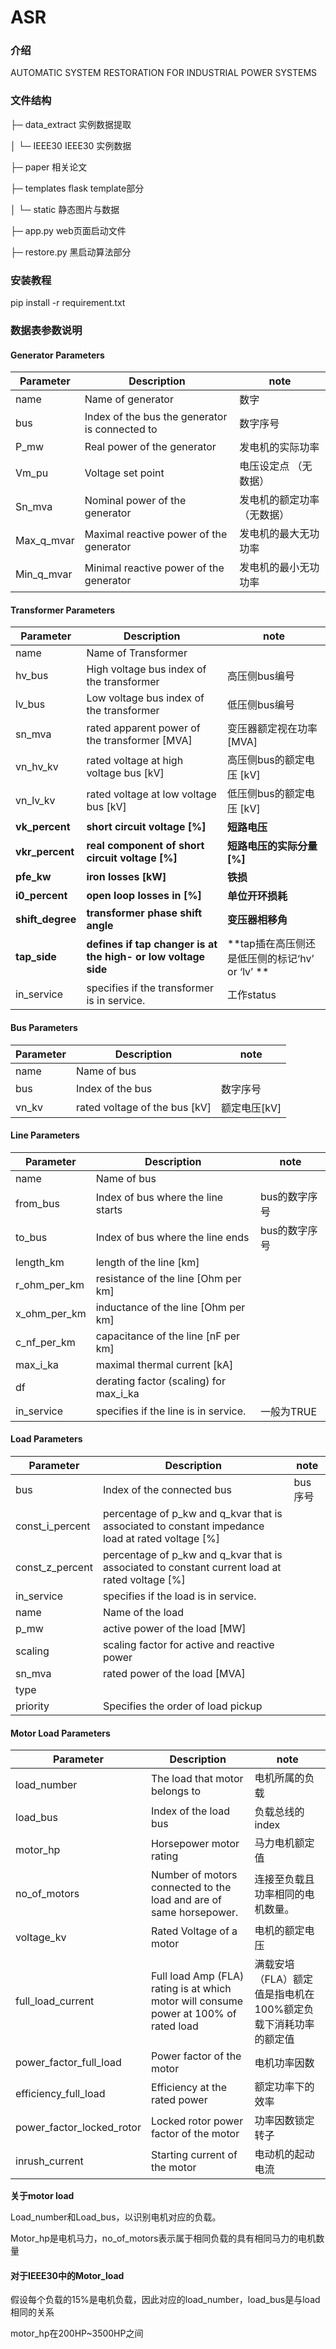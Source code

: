 # ASR

### 介绍
AUTOMATIC SYSTEM RESTORATION FOR INDUSTRIAL POWER SYSTEMS

### 文件结构
├─ data_extract  	实例数据提取

│  └─ IEEE30  	IEEE30 实例数据

├─ paper 	 相关论文

├─ templates 	flask template部分

│  └─ static	静态图片与数据

├─ app.py 	web页面启动文件

├─ restore.py 黑启动算法部分


### 安装教程

pip install -r requirement.txt

### 数据表参数说明

#### Generator Parameters

| Parameter  | Description                                    | note                       |
| ---------- | ---------------------------------------------- | -------------------------- |
| name       | Name of generator                              | 数字                       |
| bus        | Index of the bus the generator is connected to | 数字序号                   |
| P_mw       | Real power of the generator                    | 发电机的实际功率           |
| Vm_pu      | Voltage set point                              | 电压设定点 （无数据）      |
| Sn_mva     | Nominal power of the generator                 | 发电机的额定功率（无数据） |
| Max_q_mvar | Maximal reactive power of the generator        | 发电机的最大无功功率       |
| Min_q_mvar | Minimal reactive power of the generator        | 发电机的最小无功功率       |

#### Transformer Parameters

| Parameter | Description       | note |
| --------- | ----------------- | ---- |
| name      | Name of Transformer |      |
| hv_bus    | High voltage bus index of the transformer | 高压侧bus编号 |
| lv_bus    | Low voltage bus index of the transformer | 低压侧bus编号 |
| sn_mva    | rated apparent power of the transformer [MVA] | 变压器额定视在功率[MVA] |
| vn_hv_kv  | rated voltage at high voltage bus [kV] | 高压侧bus的额定电压 [kV] |
| vn_lv_kv  | rated voltage at low voltage bus [kV] | 低压侧bus的额定电压 [kV] |
|**vk_percent**	| **short circuit voltage [%]** | **短路电压** |
|**vkr_percent**| **real component of short circuit voltage [%]** | **短路电压的实际分量[%]** |
|**pfe_kw**| **iron losses [kW]** | **铁损** |
|**i0_percent**| **open loop losses in [%]** | **单位开环损耗** |
|**shift_degree**| **transformer phase shift angle** | **变压器相移角** |
|**tap_side**| **defines if tap changer is at the high- or low voltage side** | **tap插在高压侧还是低压侧的标记‘hv’ or ‘lv’ ** |
|in_service| specifies if the transformer is in service. | 工作status |

#### Bus Parameters

| Parameter | Description       | note |
| ---- | ---- | ---- |
| name      | Name of bus |      |
| bus     |   Index of the bus   | 数字序号 |
| vn_kv     |  rated voltage of the bus [kV]    | 额定电压[kV] |

#### Line Parameters

| Parameter    | Description                   | note         |
| ------------ | ----------------------------- | ------------ |
| name         | Name of bus                   |              |
| from_bus     | Index of bus where the line starts            | bus的数字序号 |
| to_bus       | Index of bus where the line ends| bus的数字序号 |
| length_km    |  length of the line [km]                             |              |
| r_ohm_per_km |       resistance of the line [Ohm per km]                       |              |
| x_ohm_per_km |  inductance of the line [Ohm per km]                             |              |
| c_nf_per_km  |      capacitance of the line [nF per km]                         |              |
| max_i_ka     |   maximal thermal current [kA]                            |              |
| df           |   derating factor (scaling) for max_i_ka                            |              |
| in_service   |  specifies if the line is in service.                             | 一般为TRUE |

#### Load Parameters
| Parameter    | Description                   | note         |
| ------------ | ----------------------------- | ------------ |
|bus| Index of the connected bus | bus序号 |
|const_i_percent	| percentage of p_kw and q_kvar that is associated to constant impedance load at rated voltage [%] | |
|const_z_percent	| percentage of p_kw and q_kvar that is associated to constant current load at rated voltage [%] | |
|in_service| specifies if the load is in service. | |
|name	| Name of the load | |
|p_mw	| active power of the load [MW] | |
|scaling	| scaling factor for active and reactive power | |
|sn_mva| rated power of the load [MVA] | |
|type	| | |
|priority| Specifies the order of load pickup | |


#### Motor Load Parameters

| Parameter    | Description                   | note         |
| ---- | ---- | ---- |
| load_number| The load that motor belongs to                               | 电机所属的负载 |
|load_bus	| Index of the load bus | 负载总线的index |
| motor_hp                | Horsepower motor rating                                      | 马力电机额定值 |
|no_of_motors | Number of motors connected to the load and are of same horsepower. | 连接至负载且功率相同的电机数量。                             |
|voltage_kv 	| Rated Voltage of a motor                                     | 电机的额定电压 |
|full_load_current	| Full load Amp (FLA) rating is at which motor will consume power at 100% of rated load | 满载安培（FLA）额定值是指电机在100%额定负载下消耗功率的额定值 |
|power_factor_full_load	| Power factor of the motor | 电机功率因数 |
|efficiency_full_load	| Efficiency at the rated power |额定功率下的效率 |
|power_factor_locked_rotor	|  Locked rotor power factor of the motor |功率因数锁定转子|
|inrush_current|  Starting current of the motor |电动机的起动电流 |

**关于motor load**

Load_number和Load_bus，以识别电机对应的负载。

Motor_hp是电机马力，no_of_motors表示属于相同负载的具有相同马力的电机数量

#### **对于IEEE30中的Motor_load**

假设每个负载的15%是电机负载，因此对应的load_number，load_bus是与load相同的关系

motor_hp在200HP~3500HP之间

